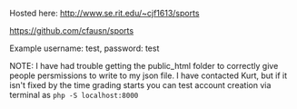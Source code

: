 Hosted here: http://www.se.rit.edu/~cjf1613/sports

https://github.com/cfausn/sports

Example username: test, password: test


NOTE: I have had trouble getting the public_html folder to correctly give people persmissions to write to my json file.
I have contacted Kurt, but if it isn't fixed by the time grading starts you can test account creation via terminal as `php -S localhost:8000`
